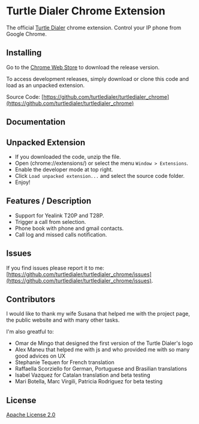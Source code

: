 Turtle Dialer Chrome Extension
==========

The official [Turtle Dialer](http://www.turtledialer.com/) chrome extension. Control your IP phone from Google Chrome.


Installing
-----

Go to the [Chrome Web Store](https://chrome.google.com/webstore/detail/ninbgcpkedmfiflomhiboeoohbafakkg) to download the release version.

To access development releases, simply download or clone this code and load as an unpacked extension.

Source Code: [https://github.com/turtledialer/turtledialer_chrome](https://github.com/turtledialer/turtledialer_chrome)


Documentation
-----


Unpacked Extension
-----

- If you downloaded the code, unzip the file.
- Open (chrome://extensions/) or select the menu `Window > Extensions`.
- Enable the developer mode at top right.
- Click `Load unpacked extension...` and select the source code folder.
- Enjoy!


Features / Description
-----

- Support for Yealink T20P and T28P.
- Trigger a call from selection.
- Phone book with phone and gmail contacts.
- Call log and missed calls notification.



Issues
-----

If you find issues please report it to me: [https://github.com/turtledialer/turtledialer_chrome/issues](https://github.com/turtledialer/turtledialer_chrome/issues).


Contributors
-----

I would like to thank my wife Susana that helped me with the project page, the public website and with many other tasks.

I'm also greatful to:

- Omar de Mingo that designed the first version of the Turtle Dialer's logo
- Alex Maneu that helped me with js and who provided me with so many good advices on UX
- Stephanie Tequen for French translation
- Raffaella Scorziello for German, Portuguese and Brasilian translations
- Isabel Vazquez for Catalan translation and beta testing
- Mari Botella, Marc Virgili, Patricia Rodriguez for beta testing


License
-----

[Apache License 2.0](http://www.apache.org/licenses/LICENSE-2.0.html)
